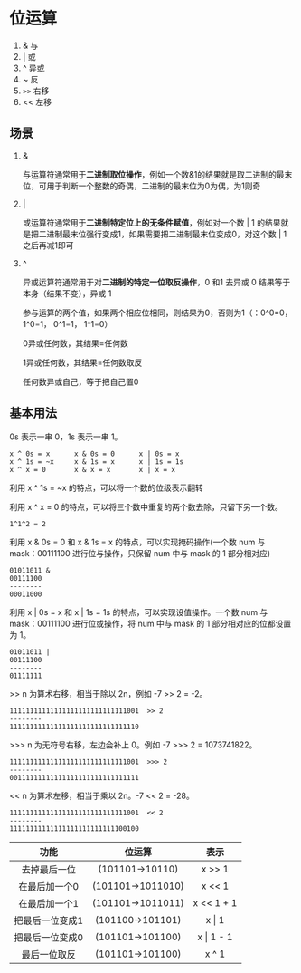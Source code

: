 # 位运算

1. & 与
2. | 或
3. ^ 异或
4. ~ 反
5. `>>` 右移
6. << 左移



## 场景

1. &

   与运算符通常用于**二进制取位操作**，例如一个数&1的结果就是取二进制的最末位，可用于判断一个整数的奇偶，二进制的最末位为0为偶，为1则奇

2. |

   或运算符通常用于**二进制特定位上的无条件赋值**，例如对一个数 | 1 的结果就是把二进制最末位强行变成1，如果需要把二进制最末位变成0，对这个数 | 1 之后再减1即可

3. ^

   异或运算符通常用于对**二进制的特定一位取反操作**，0 和1 去异或 0 结果等于本身（结果不变），异或 1 

   参与运算的两个值，如果两个相应位相同，则结果为0，否则为1（：0^0=0， 1^0=1， 0^1=1， 1^1=0）

   0异或任何数，其结果=任何数

   1异或任何数，其结果=任何数取反

   任何数异或自己，等于把自己置0

   





## 基本用法

0s 表示一串 0，1s 表示一串 1。

```assembly
x ^ 0s = x      x & 0s = 0      x | 0s = x
x ^ 1s = ~x     x & 1s = x      x | 1s = 1s
x ^ x = 0       x & x = x       x | x = x
```

利用 x ^ 1s = ~x 的特点，可以将一个数的位级表示翻转

利用 x ^ x = 0 的特点，可以将三个数中重复的两个数去除，只留下另一个数。

```assembly
1^1^2 = 2
```

利用 x & 0s = 0 和 x & 1s = x 的特点，可以实现掩码操作(一个数 num 与 mask：00111100 进行位与操作，只保留 num 中与 mask 的 1 部分相对应)

```assembly
01011011 &
00111100
--------
00011000
```

利用 x | 0s = x 和 x | 1s = 1s 的特点，可以实现设值操作。一个数 num 与 mask：00111100 进行位或操作，将 num 中与 mask 的 1 部分相对应的位都设置为 1。

```assembly
01011011 |
00111100
--------
01111111
```

\>> n 为算术右移，相当于除以 2n，例如 -7 >> 2 = -2。

```assembly
11111111111111111111111111111001  >> 2
--------
11111111111111111111111111111110
```

\>>> n 为无符号右移，左边会补上 0。例如 -7 >>> 2 = 1073741822。

```assembly
11111111111111111111111111111001  >>> 2
--------
00111111111111111111111111111111
```

<< n 为算术左移，相当于乘以 2n。-7 << 2 = -28。

```assembly
11111111111111111111111111111001  << 2
--------
11111111111111111111111111100100
```



|      功能       |      位运算       |    表示    |
| :-------------: | :---------------: | :--------: |
|  去掉最后一位   |  (101101->10110)  |   x >> 1   |
|  在最后加一个0  | (101101->1011010) |   x << 1   |
|  在最后加一个1  | (101101->1011011) | x << 1 + 1 |
| 把最后一位变成1 | (101100->101101)  |   x \| 1   |
| 把最后一位变成0 | (101101->101100)  | x \| 1 - 1 |
|  最后一位取反   | (101101->101100)  |   x ^ 1    |

